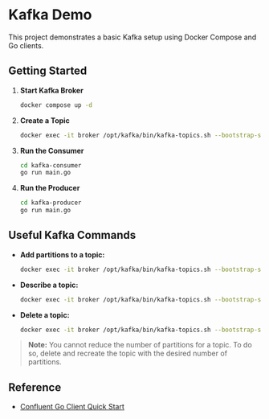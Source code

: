 # Kafka Demo

This project demonstrates a basic Kafka setup using Docker Compose and Go clients.

## Getting Started

1. **Start Kafka Broker**

   ```sh
   docker compose up -d
   ```

2. **Create a Topic**

   ```sh
   docker exec -it broker /opt/kafka/bin/kafka-topics.sh --bootstrap-server localhost:9092 --create --topic helloworld --partitions 2 --replication-factor 1
   ```

3. **Run the Consumer**

   ```sh
   cd kafka-consumer
   go run main.go
   ```

4. **Run the Producer**

   ```sh
   cd kafka-producer
   go run main.go
   ```

## Useful Kafka Commands

- **Add partitions to a topic:**
  ```sh
  docker exec -it broker /opt/kafka/bin/kafka-topics.sh --bootstrap-server localhost:9092 --alter --topic helloworld --partitions 3
  ```

- **Describe a topic:**
  ```sh
  docker exec -it broker /opt/kafka/bin/kafka-topics.sh --bootstrap-server localhost:9092 --describe --topic helloworld
  ```

- **Delete a topic:**
  ```sh
  docker exec -it broker /opt/kafka/bin/kafka-topics.sh --bootstrap-server localhost:9092 --delete --topic helloworld
  ```

> **Note:** You cannot reduce the number of partitions for a topic. To do so, delete and recreate the topic with the desired number of partitions.

## Reference

- [Confluent Go Client Quick Start](https://developer.confluent.io/get-started/go/#build-consumer)